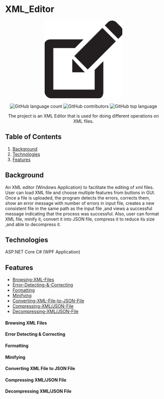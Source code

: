 # XML_Editor

<div align="center">
<img src="https://github.com/Heba-Atef99/XML_Editor/blob/main/Source_Code/editor_icon.png" width="250" height="250" >  
    
    
![GitHub language count](https://img.shields.io/github/languages/count/Heba-Atef99/XML_Editor?color=%2300&logo=GitHub)
![GitHub contributors](https://img.shields.io/github/contributors/Heba-Atef99/XML_Editor?color=%2300&logo=GitHub)
![GitHub top language](https://img.shields.io/github/languages/top/Heba-Atef99/XML_Editor?color=%2300)


The project is an XML Editor that is used for doing different operations on XML files.
</div>  


## Table of Contents
1. [Background](#Background)
2. [Technologies](#Technologies)
3. [Features](#Features)

## Background

An XML editor (Windows Application) to facilitate the editing of xml files. User can load XML file and
choose multiple features from buttons in GUI.
Once a file is uploaded, the program detects the errors, corrects them, show an error message
with number of errors in input file, creates a new consistent file in the same path as the input
file ,and views a successful message indicating that the process was successful.
Also, user can format XML file, minify it, convert it into JSON file, compress it to reduce its size
,and able to decompress it.

## Technologies
ASP.NET Core C# (WPF Application)

## Features
* [Browsing-XML-Files](#Browsing-XML-Files)
* [Error-Detecting-&-Correcting](#Error-Detecting-&-Correcting)
* [Formatting](#Formatting)
* [Minifying](#Minifying)
* [Converting-XML-File-to-JSON-File](#Converting-XML-File-to-JSON-File)
* [Compressing-XML/JSON-File](#Compressing-XML/JSON-File)
* [Decompressing-XML/JSON-File](#Decompressing-XML/JSON-File)

#### Browsing XML Files
#### Error Detecting & Correcting
#### Formatting
#### Minifying
#### Converting XML File to JSON File
#### Compressing XML/JSON File
#### Decompressing XML/JSON File
